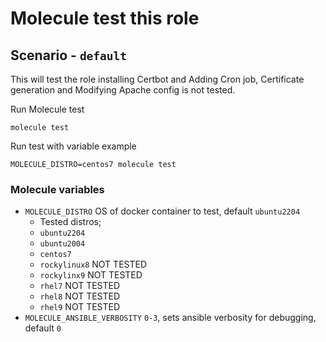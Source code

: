 # Molecule test this role

## Scenario - `default`
This will test the role installing Certbot and Adding Cron job, Certificate generation and Modifying Apache config is not tested.

Run Molecule test
```
molecule test
```

Run test with variable example
```
MOLECULE_DISTRO=centos7 molecule test
```

### Molecule variables
 - `MOLECULE_DISTRO` OS of docker container to test, default `ubuntu2204`
   - Tested distros;
    - `ubuntu2204`
    - `ubuntu2004`
    - `centos7`
    - `rockylinux8` NOT TESTED
    - `rockylinx9` NOT TESTED
    - `rhel7` NOT TESTED
    - `rhel8` NOT TESTED
    - `rhel9` NOT TESTED
 - `MOLECULE_ANSIBLE_VERBOSITY` `0-3`, sets ansible verbosity for debugging, default `0`
